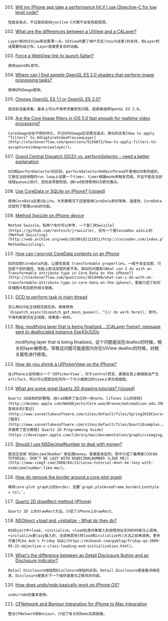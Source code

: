 101. [Will my iPhone app take a performance hit if I use Objective-C for low level code?](http://stackoverflow.com/questions/926728/will-my-iphone-app-take-a-performance-hit-if-i-use-objective-c-for-low-level-cod)

	性能会高点，不过就目前Objective-C大都不会有性能瓶颈。

102. [What are the differences between a UIView and a CALayer?](http://stackoverflow.com/questions/7826306/what-are-the-differences-between-a-uiview-and-a-calayer)

	Layer相对UIView来说更薄一点。UIView内置了用户交互(touch这类)的支持，但Layer的话需要你自己写。Layer能做更复杂的动画。
	
103. [Force a WebView link to launch Safari?](http://stackoverflow.com/questions/2532453/force-a-webview-link-to-launch-safari)

	使用openURL即可。

104. [Where can I find sample OpenGL ES 2.0 shaders that perform image processing tasks?](http://stackoverflow.com/questions/5830139/where-can-i-find-sample-opengl-es-2-0-shaders-that-perform-image-processing-task)

	使用GPUImage框架。

105. [Choose OpenGL ES 1.1 or OpenGL ES 2.0?](http://stackoverflow.com/questions/4784137/choose-opengl-es-1-1-or-opengl-es-2-0)

	就目前设备来看，基本上可以不用考虑兼容性问题，就直接选择OpenGL ES 2.0。
	
106. [Are the Core Image filters in iOS 5.0 fast enough for realtime video processing?](http://stackoverflow.com/questions/6625888/are-the-core-image-filters-in-ios-5-0-fast-enough-for-realtime-video-processing)

	CoreImage也在不停的优化，不过GPUImage应该更合适点。类似的还有[How to apply “filters” to AVCaptureVideoPreviewLayer](http://stackoverflow.com/questions/5156872/how-to-apply-filters-to-avcapturevideopreviewlayer/)。

107. [Grand Central Dispatch (GCD) vs. performSelector - need a better explanation](http://stackoverflow.com/questions/5225130/grand-central-dispatch-gcd-vs-performselector-need-a-better-explanation/)

	GCD和performSelector的区别。performSelectorOnMainThread不是用GCD来完成的，它是在当前线程的run loop上设置一个timer，timer根据mode来触发完成。并且不能在当前线程queue上执行，否则会导致死锁。@Brad觉得使用GCD更优雅点。

108. [Use CoreData or SQLite on iPhone? [closed]](http://stackoverflow.com/questions/1318467/use-coredata-or-sqlite-on-iphone)

	使用CoreData还是SQLite。大多数情况下还是使用CoreData来的简单、速度快，CoreData还提供了管理undo的功能。

109. [Method Swizzle on iPhone device](http://stackoverflow.com/questions/1637604/method-swizzle-on-iphone-device)
	
	Method Swizzle。有两个地方可以参考，一个是[JRSwizzle](https://github.com/rentzsch/jrswizzle), 另外一个是CocoaDev wiki上的[Method Swizzling](http://web.archive.org/web/20100102121811/http://cocoadev.com/index.pl?MethodSwizzling)。

110. [How can I encrypt CoreData contents on an iPhone](http://stackoverflow.com/questions/1645007/how-can-i-encrypt-coredata-contents-on-an-iphone)

	如何加密CoreData内容。让属性变成 transformable properties。一般不会全加密，只加密个别的属性，性能上和没加密的差不多。类似的问题有[What can I do with an Transformable attribute type in Core Data on the iPhone?](http://stackoverflow.com/questions/3014498/what-can-i-do-with-an-transformable-attribute-type-in-core-data-on-the-iphone)，里面介绍了如何存储图片和加密的相关链接。

111. [GCD to perform task in main thread](http://stackoverflow.com/questions/5662360/gcd-to-perform-task-in-main-thread)

	怎么用GCD在主线程完成任务。直接使用`dispatch_async(dispatch_get_main_queue(), ^{// do work here});`即可。不用判断是否在主线程，效果是一样的。

112. [Reg: modifying layer that is being finalized… [CALayer frame]: message sent to deallocated instance 0xe43c520v](http://stackoverflow.com/questions/4956413/reg-modifying-layer-that-is-being-finalized-calayer-frame-message-sen)

	 modifying layer that is being finalized。这个问题是说在dealloc的时候，相关的layer被修改。导致这问题可能是因为你在UIView dealloc的时候，对相关属性进行修改。

113. [How do you shrink a UIPickerView on the iPhone?](http://stackoverflow.com/questions/905969/how-do-you-shrink-a-uipickerview-on-the-iphone)

	在iPhone上如何缩小一个`UIPickerView`。对于control而言，直接在其上做缩放会产生artifact。所以可以把其加在另外一个大小缩放过的view上来完成缩放。

114. [What are some great Quartz 2D drawing tutorials? [closed]](http://stackoverflow.com/questions/3463256/what-are-some-great-quartz-2d-drawing-tutorials)

	Quartz 2D绘制的好教程。@brad推荐了自己的一些note，[iTunes U上的视频](http://deimos.apple.com/WebObjects/Core.woa/Browse/matcmadison.edu.3989485784.03989485786)，其相关的[笔记](http://www.sunsetlakesoftware.com/sites/default/files/Spring2010CourseNotes/quartz%202d%20drawing.html)、[程序](http://www.sunsetlakesoftware.com/sites/default/files/QuartzExamples.zip)，并推荐了官方教程[ Quartz 2D Programming Guide](https://developer.apple.com/library/mac/documentation/graphicsimaging/conceptual/drawingwithquartz2d/Introduction/Introduction.html)。

115. [Should I use NSDecimalNumber to deal with money?](http://stackoverflow.com/questions/421463/should-i-use-nsdecimalnumber-to-deal-with-money)
	
	是否应该用`NSDecimalNumber`来处理money。答案是肯定的。其中介绍了篇博客[COCOA TUTORIAL: DON’T BE LAZY WITH NSDECIMALNUMBER (LIKE ME)](http://www.cimgf.com/2008/04/23/cocoa-tutorial-dont-be-lazy-with-nsdecimalnumber-like-me/)。

116. [How do remove the border around a core-plot graph](http://stackoverflow.com/questions/2194290/how-do-remove-the-border-around-a-core-plot-graph)

	移除core-plot graph上的border。设置`graph.plotAreaFrame.borderLineStyle = nil;`。

117. [Quartz 2D drawRect method (iPhone)](http://stackoverflow.com/questions/716351/quartz-2d-drawrect-method-iphone)

	Quartz 2D 上的drawRect方法。介绍了iPhone上drawRect。

118. [NSObject +load and +initialize - What do they do?](http://stackoverflow.com/questions/13326435/nsobject-load-and-initialize-what-do-they-do)

	NSObject中+load, +initialize。+load在类对象载入到进程地址空间的时候马上调用。+initialize是lazy载入的，当调用其他(除load和initialize外)方法之前再调用。更多可看[Mike Ash's Friday Q&A](https://mikeash.com/pyblog/friday-qa-2009-05-22-objective-c-class-loading-and-initialization.html)。

119. [What's the difference between an Detail Disclosure Button and an Disclosure Indicator?](http://stackoverflow.com/questions/3078665/whats-the-difference-between-an-detail-disclosure-button-and-an-disclosure-indi)

	Detail Disclosure按钮和Disclosure按钮的区别。Detail Disclosure是查看详细信息，Disclosure是展示下一个级别或者与之联系的内容。

120. [How does undo/redo basically work on iPhone OS?](http://stackoverflow.com/questions/2449268/how-does-undo-redo-basically-work-on-iphone-os)

	undo/redo的基本使用。

121. [CFNetwork and Bonjour integration for iPhone to Mac integration](http://stackoverflow.com/questions/3240617/cfnetwork-and-bonjour-integration-for-iphone-to-mac-integration)

	整合CFNetwork和Bonjour。介绍了有关的Demo及其链接。